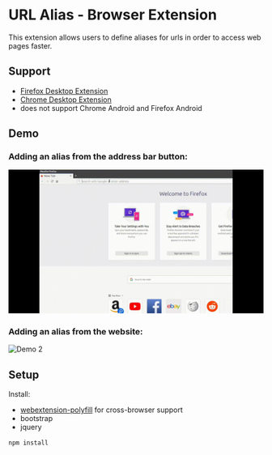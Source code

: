 # URL Alias - Browser Extension
This extension allows users to define aliases for urls in order to access web pages faster.

## Support
* [Firefox Desktop Extension](https://addons.mozilla.org/en-US/firefox/addon/alias-url/)    
* [Chrome Desktop Extension](https://chrome.google.com/webstore/detail/url-alias/fchefaeihhednjnhhpfffibfbojdcmhk)
* does not support Chrome Android and Firefox Android

## Demo

### Adding an alias from the address bar button:
![Demo 1](gifs/demo-1.gif)

### Adding an alias from the website:
![Demo 2](gifs/demo-2.gif)

## Setup
Install:
* [webextension-polyfill](https://github.com/mozilla/webextension-polyfill) for cross-browser support
* bootstrap
* jquery
```bash
npm install
```

